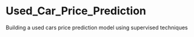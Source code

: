 # Used_Car_Price_Prediction
Building a used cars price prediction model using supervised techniques
